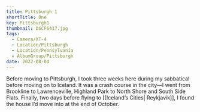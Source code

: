 ```yaml
---
title: Pittsburgh 1
shortTitle: One
key: Pittsburgh1
thumbnail: DSCF6417.jpg
tags:
  - Camera/XT-4
  - Location/Pittsburgh
  - Location/Pennsylvania
  - AlbumGroup/Pittsburgh
date: 2022-08-04
---
```

Before moving to Pittsburgh, I took three weeks here during my sabbatical before moving on to Iceland. It was a crash course in the city—I went from Brookline to Lawrenceville, Highland Park to North Shore and South Side Flats. Finally, two days before flying to [[Iceland’s Cities| Reykjavik]], I found the house I’d move into at the end of October.
